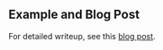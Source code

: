## Example and Blog Post
For detailed writeup, see this [blog post](https://datastud.dev/posts/nlp-preprocess).